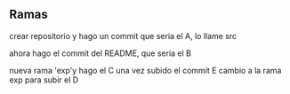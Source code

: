 ## Ramas
crear repositorio y hago un commit que seria el A, lo llame src

ahora hago el commit del README, que seria el B



nueva rama 'exp'y hago el C
una vez subido el commit E cambio a la rama exp para subir el D